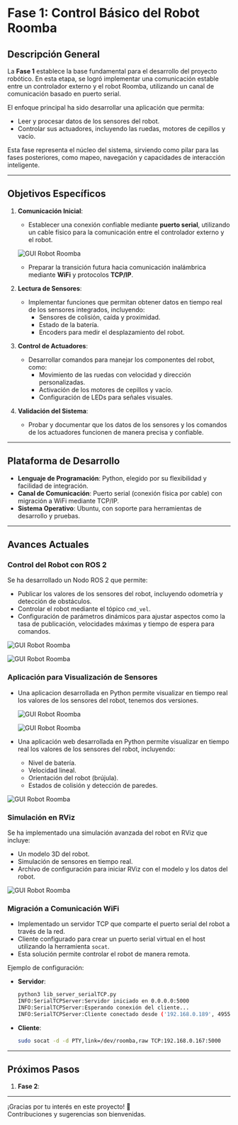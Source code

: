 # **Fase 1: Control Básico del Robot Roomba**

## **Descripción General**

La **Fase 1** establece la base fundamental para el desarrollo del proyecto robótico. En esta etapa, se logró implementar una comunicación estable entre un controlador externo y el robot Roomba, utilizando un canal de comunicación basado en puerto serial.

El enfoque principal ha sido desarrollar una aplicación que permita:

- Leer y procesar datos de los sensores del robot.
- Controlar sus actuadores, incluyendo las ruedas, motores de cepillos y vacío.

Esta fase representa el núcleo del sistema, sirviendo como pilar para las fases posteriores, como mapeo, navegación y capacidades de interacción inteligente.

---

## **Objetivos Específicos**

1. **Comunicación Inicial**:

   - Establecer una conexión confiable mediante **puerto serial**, utilizando un cable físico para la comunicación entre el controlador externo y el robot.
  
   ![GUI Robot Roomba](resources/Puerto_serie_Roomba.jpg)

   - Preparar la transición futura hacia comunicación inalámbrica mediante **WiFi** y protocolos **TCP/IP**.

2. **Lectura de Sensores**:

   - Implementar funciones que permitan obtener datos en tiempo real de los sensores integrados, incluyendo:
     - Sensores de colisión, caída y proximidad.
     - Estado de la batería.
     - Encoders para medir el desplazamiento del robot.

3. **Control de Actuadores**:

   - Desarrollar comandos para manejar los componentes del robot, como:
     - Movimiento de las ruedas con velocidad y dirección personalizadas.
     - Activación de los motores de cepillos y vacío.
     - Configuración de LEDs para señales visuales.

4. **Validación del Sistema**:

   - Probar y documentar que los datos de los sensores y los comandos de los actuadores funcionen de manera precisa y confiable.

---

## **Plataforma de Desarrollo**

- **Lenguaje de Programación**: Python, elegido por su flexibilidad y facilidad de integración.
- **Canal de Comunicación**: Puerto serial (conexión física por cable) con migración a WiFi mediante TCP/IP.
- **Sistema Operativo**: Ubuntu, con soporte para herramientas de desarrollo y pruebas.

---

## **Avances Actuales**

### **Control del Robot con ROS 2**

Se ha desarrollado un Nodo ROS 2 que permite:

- Publicar los valores de los sensores del robot, incluyendo odometría y detección de obstáculos.
- Controlar el robot mediante el tópico `cmd_vel`.
- Configuración de parámetros dinámicos para ajustar aspectos como la tasa de publicación, velocidades máximas y tiempo de espera para comandos.

![GUI Robot Roomba](resources/ROS2_Nodos.png)

![GUI Robot Roomba](resources/parametros.png)

### **Aplicación para Visualización de Sensores**
- Una aplicacion desarrollada en Python permite visualizar en tiempo real los valores de los sensores del robot, tenemos dos versiones.

  ![GUI Robot Roomba](resources/GUI.png)

  ![GUI Robot Roomba](resources/GUI2.png)

- Una aplicación web desarrollada en Python permite visualizar en tiempo real los valores de los sensores del robot, incluyendo:
  - Nivel de batería.
  - Velocidad lineal.
  - Orientación del robot (brújula).
  - Estados de colisión y detección de paredes.

 ![GUI Robot Roomba](resources/Aplicaion_web.png)

### **Simulación en RViz**

Se ha implementado una simulación avanzada del robot en RViz que incluye:

- Un modelo 3D del robot.
- Simulación de sensores en tiempo real.
- Archivo de configuración para iniciar RViz con el modelo y los datos del robot.

 ![GUI Robot Roomba](resources/RViz.png)

### **Migración a Comunicación WiFi**

- Implementado un servidor TCP que comparte el puerto serial del robot a través de la red.
- Cliente configurado para crear un puerto serial virtual en el host utilizando la herramienta `socat`.
- Esta solución permite controlar el robot de manera remota.

Ejemplo de configuración:

- **Servidor**:

  ```bash
  python3 lib_server_serialTCP.py
  INFO:SerialTCPServer:Servidor iniciado en 0.0.0.0:5000
  INFO:SerialTCPServer:Esperando conexión del cliente...
  INFO:SerialTCPServer:Cliente conectado desde ('192.168.0.189', 49552)
  ```

- **Cliente**:

  ```bash
  sudo socat -d -d PTY,link=/dev/roomba,raw TCP:192.168.0.167:5000
  ```

---

## **Próximos Pasos**

1. **Fase 2**:

---

¡Gracias por tu interés en este proyecto! 🚀\
Contribuciones y sugerencias son bienvenidas.